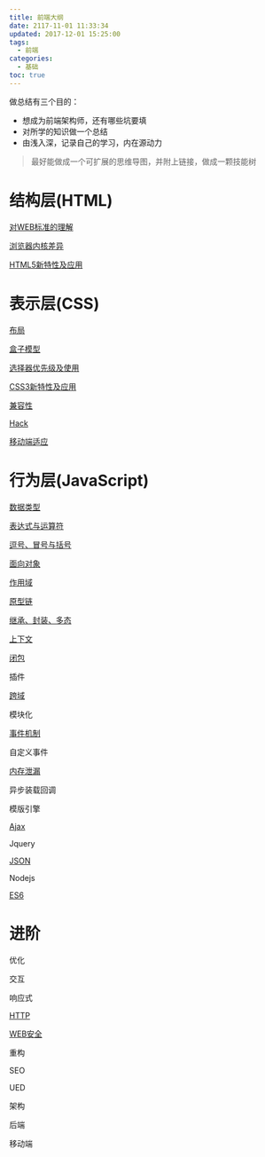 ```yaml
---
title: 前端大纲
date: 2117-11-01 11:33:34
updated: 2017-12-01 15:25:00
tags:
  - 前端
categories:
  - 基础
toc: true
---
```

做总结有三个目的：

- 想成为前端架构师，还有哪些坑要填
- 对所学的知识做一个总结
- 由浅入深，记录自己的学习，内在源动力

> 最好能做成一个可扩展的思维导图，并附上链接，做成一颗技能树

<!-- more -->

# 结构层(HTML)

[对WEB标准的理解](https://janebt.github.io/2017/01/26/%E5%89%8D%E7%AB%AF/%E5%9F%BA%E7%A1%80/HTML/HTML%E5%9F%BA%E7%A1%80/)

[浏览器内核差异](https://janebt.github.io/2017/01/26/%E5%89%8D%E7%AB%AF/%E5%9F%BA%E7%A1%80/HTML/HTML%E5%9F%BA%E7%A1%80/)

[HTML5新特性及应用](https://janebt.github.io/2017/01/01/%E5%89%8D%E7%AB%AF/%E5%9F%BA%E7%A1%80/HTML/HTML5/)

# 表示层(CSS)

[布局](https://janebt.github.io/2017/01/02/%E5%89%8D%E7%AB%AF/%E5%9F%BA%E7%A1%80/css/CSS/)

[盒子模型](https://janebt.github.io/2017/01/02/%E5%89%8D%E7%AB%AF/%E5%9F%BA%E7%A1%80/css/CSS/)

[选择器优先级及使用](https://janebt.github.io/2017/01/02/%E5%89%8D%E7%AB%AF/%E5%9F%BA%E7%A1%80/css/CSS/)

[CSS3新特性及应用](https://janebt.github.io/2017/01/02/%E5%89%8D%E7%AB%AF/%E5%9F%BA%E7%A1%80/css/CSS/)

[兼容性](https://janebt.github.io/2017/01/02/%E5%89%8D%E7%AB%AF/%E5%9F%BA%E7%A1%80/css/CSS/)

[Hack](https://janebt.github.io/2017/01/02/%E5%89%8D%E7%AB%AF/%E5%9F%BA%E7%A1%80/css/CSS/)

[移动端适应](https://janebt.github.io/2017/01/02/%E5%89%8D%E7%AB%AF/%E5%9F%BA%E7%A1%80/css/CSS/)

# 行为层(JavaScript)

[数据类型](https://janebt.github.io/2017/04/26/%E5%89%8D%E7%AB%AF/%E5%9F%BA%E7%A1%80/javascript/%E6%95%B0%E6%8D%AE%E7%B1%BB%E5%9E%8B/)

[表达式与运算符](https://janebt.github.io/2017/02/26/%E5%89%8D%E7%AB%AF/%E5%9F%BA%E7%A1%80/javascript/%E8%A1%A8%E8%BE%BE%E5%BC%8F%E4%B8%8E%E8%BF%90%E7%AE%97%E7%AC%A6/)

[逗号、冒号与括号](https://janebt.github.io/2017/02/27/%E5%89%8D%E7%AB%AF/%E5%9F%BA%E7%A1%80/javascript/%E9%80%97%E5%8F%B7%E3%80%81%E5%86%92%E5%8F%B7%E4%B8%8E%E6%8B%AC%E5%8F%B7/)

[面向对象](https://janebt.github.io/2017/02/28/%E5%89%8D%E7%AB%AF/%E5%9F%BA%E7%A1%80/javascript/%E9%9D%A2%E5%90%91%E5%AF%B9%E8%B1%A1/)

[作用域](https://janebt.github.io/2017/11/28/%E5%89%8D%E7%AB%AF/%E5%9F%BA%E7%A1%80/javascript/%E4%BD%9C%E7%94%A8%E5%9F%9F/)

[原型链](https://janebt.github.io/2017/05/01/%E5%89%8D%E7%AB%AF/%E5%9F%BA%E7%A1%80/javascript/%E5%8E%9F%E5%9E%8B%E4%B8%8E%E5%8E%9F%E5%9E%8B%E9%93%BE/)

[继承、封装、多态](https://janebt.github.io/2017/03/25/%E5%89%8D%E7%AB%AF/%E5%9F%BA%E7%A1%80/javascript/%E7%BB%A7%E6%89%BF/)

[上下文](https://janebt.github.io/2017/03/26/%E5%89%8D%E7%AB%AF/%E5%9F%BA%E7%A1%80/javascript/%E4%B8%8A%E4%B8%8B%E6%96%87/)

[闭包](https://janebt.github.io/2017/11/28/%E5%89%8D%E7%AB%AF/%E5%9F%BA%E7%A1%80/javascript/%E9%97%AD%E5%8C%85/)

插件

[跨域](https://janebt.github.io/2017/06/29/%E5%89%8D%E7%AB%AF/%E5%9F%BA%E7%A1%80/javascript/%E8%B7%A8%E5%9F%9F/)

模块化

[事件机制](https://janebt.github.io/2017/05/29/%E5%89%8D%E7%AB%AF/%E5%9F%BA%E7%A1%80/javascript/%E4%BA%8B%E4%BB%B6%E6%9C%BA%E5%88%B6/)

自定义事件

[内存泄漏](https://janebt.github.io/2017/04/29/%E5%89%8D%E7%AB%AF/%E5%9F%BA%E7%A1%80/javascript/%E5%86%85%E5%AD%98%E6%B3%84%E6%BC%8F/)

异步装载回调

模版引擎

[Ajax](https://janebt.github.io/2017/08/30/%E5%89%8D%E7%AB%AF/%E5%9F%BA%E7%A1%80/javascript/Ajax/)

Jquery

[JSON](https://janebt.github.io/2017/04/30/%E5%89%8D%E7%AB%AF/%E5%9F%BA%E7%A1%80/javascript/json/)

Nodejs

[ES6]()

# 进阶

优化

交互

响应式

[HTTP](https://janebt.github.io/2017/05/01/%E5%89%8D%E7%AB%AF/%E5%9F%BA%E7%A1%80/javascript/http/)

[WEB安全](https://janebt.github.io/2017/12/02/%E5%89%8D%E7%AB%AF/%E8%B6%8B%E5%8A%BF%E6%8A%80%E6%9C%AF/WEB%E5%AE%89%E5%85%A8/)

重构

SEO

UED

架构

后端

移动端
